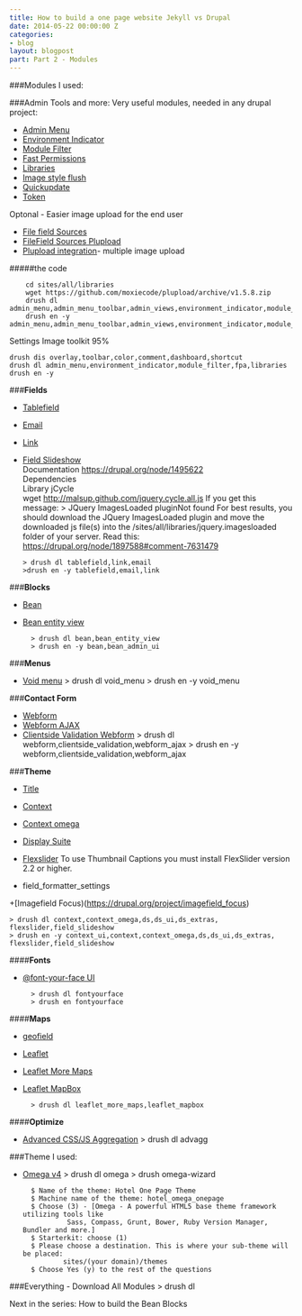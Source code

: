 ```yaml
---
title: How to build a one page website Jekyll vs Drupal
date: 2014-05-22 00:00:00 Z
categories:
- blog
layout: blogpost
part: Part 2 - Modules
---
```


###Modules I used:

###Admin Tools and more:
Very useful modules, needed in any drupal project:

 - [Admin Menu](https://drupal.org/project/admin_menu) 
 - [Environment Indicator](https://drupal.org/project/environment_indicator) 
 - [Module Filter](https://drupal.org/project/module_filter) 
 - [Fast Permissions](https://drupal.org/project/fpa)   
 - [Libraries](https://drupal.org/project/libraries)
 - [Image style flush](https://drupal.org/project/imagestyleflush)
 - [Quickupdate](https://drupal.org/project/quickupdate)
 - [Token](https://drupal.org/project/token)

 Optonal - Easier image upload for the end user
 
 - [File field Sources](https://drupal.org/project/filefield_sources)
 - [FileField Sources Plupload](https://drupal.org/project/filefield_sources_plupload)
 - [Plupload integration](https://drupal.org/project/plupload)- multiple image upload
 
#####the code

        cd sites/all/libraries 
        wget https://github.com/moxiecode/plupload/archive/v1.5.8.zip
        drush dl admin_menu,admin_menu_toolbar,admin_views,environment_indicator,module_filter,fpa
        drush en -y admin_menu,admin_menu_toolbar,admin_views,environment_indicator,module_filter,fpa

 	
Settings
Image toolkit 95%

    drush dis overlay,toolbar,color,comment,dashboard,shortcut
    drush dl admin_menu,environment_indicator,module_filter,fpa,libraries
    drush en -y 
		
###**Fields**
-	[Tablefield](https://drupal.org/project/tablefield)
-	[Email](https://drupal.org/project/email)
-	[Link](https://drupal.org/project/link)
-   [Field Slideshow](https://drupal.org/project/field_slideshow) 	
        Documentation https://drupal.org/node/1495622 	
        Dependencies 	
        Library 
        jCycle	
 	     wget  http://malsup.github.com/jquery.cycle.all.js
         If you get this message:
         > JQuery ImagesLoaded pluginNot found For best results, you should download the JQuery ImagesLoaded plugin and move the downloaded js file(s) into the /sites/all/libraries/jquery.imagesloaded folder of your server. 
         Read this: https://drupal.org/node/1897588#comment-7631479


		> drush dl tablefield,link,email
		>drush en -y tablefield,email,link
        
###**Blocks**
+ [Bean](https://drupal.org/project/bean)
+ [Bean entity view](https://drupal.org/project/bean_entity_view)

        > drush dl bean,bean_entity_view
        > drush en -y bean,bean_admin_ui


###**Menus**

+ [Void menu](https://drupal.org/project/void_menu)
        > drush dl void_menu
        > drush en -y void_menu

###**Contact Form**

+ [Webform](https://drupal.org/project/webform)
+ [Webform AJAX](https://drupal.org/project/webform_ajax)
+ [Clientside Validation Webform](https://drupal.org/project/clientside_validation)
        > drush dl webform,clientside_validation,webform_ajax
        > drush en -y webform,clientside_validation,webform_ajax

###**Theme**
+ [Title](https://drupal.org/project/title)
+ [Context](https://drupal.org/project/context)
+ [Context omega](https://drupal.org/project/context_omega)
+ [Display Suite](https://drupal.org/project/ds)
+ [Flexslider](https://drupal.org/project/flexslider)
To use Thumbnail Captions you must install FlexSlider version 2.2 or higher.
	
+ field_formatter_settings

+[Imagefield Focus)(https://drupal.org/project/imagefield_focus)

    > drush dl context,context_omega,ds,ds_ui,ds_extras, flexslider,field_slideshow
    > drush en -y context_ui,context,context_omega,ds,ds_ui,ds_extras, flexslider,field_slideshow

####**Fonts**
+ [@font-your-face UI](https://drupal.org/project/fontyourface)

        > drush dl fontyourface
        > drush en fontyourface

####**Maps**
+ [geofield](https://drupal.org/project/geofield)
+ [Leaflet](https://drupal.org/project/leaflet)
+ [Leaflet More Maps](https://drupal.org/project/leaflet_more_maps)
+ [Leaflet MapBox](https://drupal.org/project/leaflet_mapbox)

        > drush dl leaflet_more_maps,leaflet_mapbox

####**Optimize**
+ [Advanced CSS/JS Aggregation](https://drupal.org/project/advagg)
        > drush dl advagg

###Theme I used:
+ [Omega v4](https://drupal.org/project/omega)
        > drush dl omega
        > drush omega-wizard

        $ Name of the theme: Hotel One Page Theme
        $ Machine name of the theme: hotel_omega_onepage
        $ Choose (3) - [Omega - A powerful HTML5 base theme framework utilizing tools like     
                 Sass, Compass, Grunt, Bower, Ruby Version Manager, Bundler and more.]
        $ Starterkit: choose (1)
        $ Please choose a destination. This is where your sub-theme will be placed: 
                sites/(your domain)/themes
        $ Choose Yes (y) to the rest of the questions

###Everything - Download All Modules
	> drush dl 
	
Next in the series: How to build the Bean Blocks